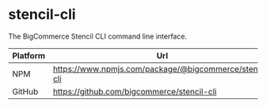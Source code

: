 # stencil-cli

The BigCommerce Stencil CLI command line interface.

| Platform | Url                                                              |
|----------|------------------------------------------------------------------|
| NPM      | https://www.npmjs.com/package/@bigcommerce/stencil-cli           |
| GitHub   | https://github.com/bigcommerce/stencil-cli                       |
